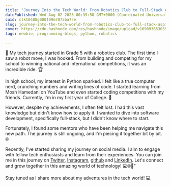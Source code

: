 ```yaml
---
title: "Journey Into the Tech World: From Robotics Club to Full-Stack Aspirations"
datePublished: Wed Aug 02 2023 00:39:58 GMT+0000 (Coordinated Universal Time)
cuid: clkt0408g000f09m7075ba7re
slug: journey-into-the-tech-world-from-robotics-club-to-full-stack-aspirations
cover: https://cdn.hashnode.com/res/hashnode/image/upload/v1690936530350/ee4b77a9-f04c-4efa-9bbd-ba6faf0664b7.jpeg
tags: newbie, programming-blogs, python, robotics

---
```


🚀 My tech journey started in Grade 5 with a robotics club. The first time I saw a robot move, I was hooked. From building and competing for my school to winning national and international competitions, it was an incredible ride. 🏆

In high school, my interest in Python sparked. I felt like a true computer nerd, crunching numbers and writing lines of code. I started learning from Mosh Hamedani on YouTube and even started coding competitions with my friends. Currently, I'm in my first year of College. 🐍

However, despite my achievements, I often felt lost. I had this vast knowledge but didn't know how to apply it. I wanted to dive into software development, specifically full-stack, but I didn't know where to start.

Fortunately, I found some mentors who have been helping me navigate this new path. The journey is still ongoing, and I'm piecing it together bit by bit. 🌐

Recently, I've started sharing my journey on social media. I aim to engage with fellow tech enthusiasts and learn from their experiences. You can join me in this journey on [Twitter](https://twitter.com/adoodevv?t=hqtOuHeqidx8Zo4WwGLOSg&s=09), [Instagram](https://www.instagram.com/adoojoey?utm_source=qr&r=nametag), [github](https://github.com/adoodevv) and [LinkedIn](https://www.linkedin.com/in/jonathan-adoo-22a4691b2). Let's connect and grow together in this amazing world of technology! 💻🌐🚀"

Stay tuned as I share more about my adventures in the tech world! 💻